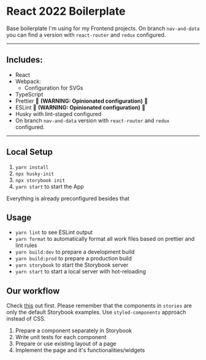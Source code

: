 # React 2022 Boilerplate
Base boilerplate I'm using for my Frontend projects. On branch `nav-and-data` you can find a version with `react-router` and `redux` configured.

---

## Includes:
- React
- Webpack:
  - Configuration for SVGs
- TypeScript
- Prettier :red_circle: **(WARNING: Opinionated configuration)** :red_circle:
- ESLint :red_circle: **(WARNING: Opinionated configuration)** :red_circle:
- Husky with lint-staged configured
- On branch `nav-and-data` version with `react-router` and `redux` configured.

---

## Local Setup
1. `yarn install`
2. `npx husky-init`
3. `npx storybook init`
4. `yarn start` to start the App

Everything is already preconfigured besides that

## Usage
- `yarn lint` to see ESLint output
- `yarn format` to automatically format all work files based on prettier and lint rules
- `yarn build:dev` to prepare a development build
- `yarn build:prod` to prepare a production build
- `yarn storybook` to start the Storybook server
- `yarn start` to start a local server with hot-reloading


## Our workflow
Check [this](https://www.componentdriven.org) out first.
Please remember that the components in `stories` are only the default Storybook examples. Use `styled-components` approach instead of CSS.

1. Prepare a component separately in Storybook
2. Write unit tests for each component
3. Prepare or use existing layout of a page
4. Implement the page and it's functionalities/widgets